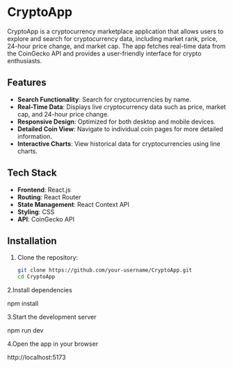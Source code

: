 # CryptoApp

CryptoApp is a cryptocurrency marketplace application that allows users to explore and search for cryptocurrency data, including market rank, price, 24-hour price change, and market cap. The app fetches real-time data from the CoinGecko API and provides a user-friendly interface for crypto enthusiasts.

## Features

- **Search Functionality**: Search for cryptocurrencies by name.
- **Real-Time Data**: Displays live cryptocurrency data such as price, market cap, and 24-hour price change.
- **Responsive Design**: Optimized for both desktop and mobile devices.
- **Detailed Coin View**: Navigate to individual coin pages for more detailed information.
- **Interactive Charts**: View historical data for cryptocurrencies using line charts.

## Tech Stack

- **Frontend**: React.js
- **Routing**: React Router
- **State Management**: React Context API
- **Styling**: CSS
- **API**: CoinGecko API

## Installation

1. Clone the repository:
   ```bash
   git clone https://github.com/your-username/CryptoApp.git
   cd CryptoApp
   
2.Install dependencies

  npm install
  
3.Start the development server

  npm run dev
  
4.Open the app in your browser

http://localhost:5173
